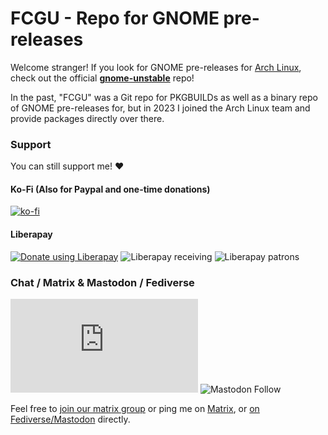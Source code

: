# FCGU - Repo for GNOME pre-releases
Welcome stranger!
If you look for GNOME pre-releases for [Arch Linux](https://archlinux.org), check out the official [**gnome-unstable**](https://wiki.archlinux.org/title/Official_repositories#gnome-unstable) repo!

In the past, "FCGU" was a Git repo for PKGBUILDs as well as a binary repo of GNOME pre-releases for, but in 2023 I joined the Arch Linux team and provide packages directly over there.

### Support
You can still support me! ❤️

#### Ko-Fi (Also for Paypal and one-time donations)
[![ko-fi](https://ko-fi.com/img/githubbutton_sm.svg)](https://ko-fi.com/R5R4CALOG)

#### Liberapay
[![Donate using Liberapay](https://liberapay.com/assets/widgets/donate.svg)](https://liberapay.com/Fabiscafe/donate)
![Liberapay receiving](https://img.shields.io/liberapay/receives/fabiscafe?style=for-the-badge) ![Liberapay patrons](https://img.shields.io/liberapay/patrons/fabiscafe?style=for-the-badge)

### Chat / Matrix & Mastodon / Fediverse
![Matrix](https://img.shields.io/matrix/fcgu:matrix.org?logo=Matrix&style=for-the-badge)
![Mastodon Follow](https://img.shields.io/mastodon/follow/000293265?domain=https%3A%2F%2Fmstdn.social&logo=Mastodon&style=for-the-badge)

Feel free to [join our matrix group](https://matrix.to/#/#fcgu:matrix.org) or ping me on [Matrix](https://matrix.to/#/@fabiscafe:matrix.org), or [on Fediverse/Mastodon](https://mstdn.social/@fabiscafe) directly.

